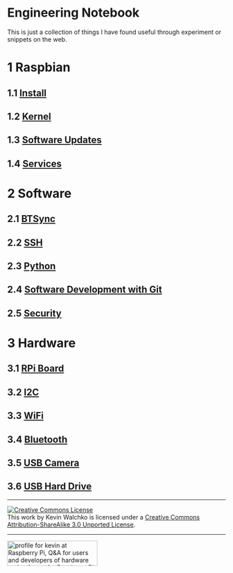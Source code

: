 # Engineering Notebook

This is just a collection of things I have found useful through experiment or snippets on the web.




# 1 Raspbian

## 1.1 [Install](./raspbian/sd_card.md) 

## 1.2 [Kernel](./raspbian/kernel.md)

## 1.3 [Software Updates](./raspbian/sw_updates.md)

## 1.4 [Services](./raspbian/services.md)


# 2 Software

## 2.1 [BTSync](./raspbian/bt_sync.md)

## 2.2 [SSH](./raspbian/ssh.md)

## 2.3 [Python](./raspbian/python.md)

## 2.4 [Software Development with Git](./raspbian/git.md)

## 2.5 [Security](./raspbian/lan_protection.md)


# 3 Hardware

## 3.1 [RPi Board](./raspbian/rpi.md)

## 3.2 [I2C](./raspbian/i2c.md)

## 3.3 [WiFi](./raspbian/wifi.md)

## 3.4 [Bluetooth](./raspbian/bluetooth.md)

## 3.5 [USB Camera](./raspbian/usb_camera.md)

## 3.6 [USB Hard Drive](./raspbian/usb_hd.md)



---
<a rel="license" href="http://creativecommons.org/licenses/by-sa/3.0/deed.en_US"><img alt="Creative Commons License" style="border-width:0" src="http://i.creativecommons.org/l/by-sa/3.0/88x31.png" /></a><br />This work by <span xmlns:cc="http://creativecommons.org/ns#" property="cc:attributionName">Kevin Walchko</span> is licensed under a <a rel="license" href="http://creativecommons.org/licenses/by-sa/3.0/deed.en_US">Creative Commons Attribution-ShareAlike 3.0 Unported License</a>.

---

<a href="http://raspberrypi.stackexchange.com/users/1677/kevin">
<img src="http://raspberrypi.stackexchange.com/users/flair/1677.png" width="208" height="58" alt="profile for kevin at Raspberry Pi, Q&amp;A for users and developers of hardware and software for Raspberry Pi" title="profile for kevin at Raspberry Pi, Q&amp;A for users and developers of hardware and software for Raspberry Pi">
</a>